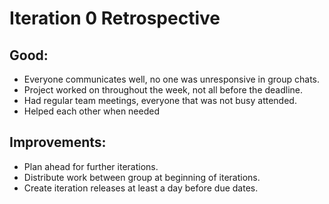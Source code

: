 # Iteration 0 Retrospective

## Good:
- Everyone communicates well, no one was unresponsive in group chats.
- Project worked on throughout the week, not all before the deadline.
- Had regular team meetings, everyone that was not busy attended.
- Helped each other when needed

## Improvements:
- Plan ahead for further iterations.
- Distribute work between group at beginning of iterations.
- Create iteration releases at least a day before due dates.
